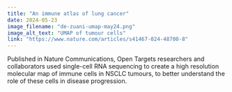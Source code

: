 ```yaml
---
title: "An immune atlas of lung cancer"
date: 2024-05-23
image_filename: "de-zuani-umap-may24.png"
image_alt_text: "UMAP of tumour cells"
link: "https://www.nature.com/articles/s41467-024-48700-8"
---
```

Published in Nature Communications, Open Targets researchers and collaborators used single-cell RNA sequencing to create a high resolution molecular map of immune cells in NSCLC tumours, to better understand the role of these cells in disease progression.